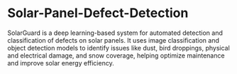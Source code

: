 # Solar-Panel-Defect-Detection
SolarGuard is a deep learning-based system for automated detection and classification of defects on solar panels. It uses image classification and object detection models to identify issues like dust, bird droppings, physical and electrical damage, and snow coverage, helping optimize maintenance and improve solar energy efficiency.
